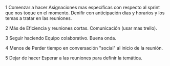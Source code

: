 1 Comenzar a hacer
Asignaciones mas específicas con respecto al sprint que nos toque en el momento.
Denifir con anticipación dias y horarios y los temas a tratar en las reuniones.

2 Más de 
Eficiencia y reuniones cortas. Comunicación (usar mas trello).

3 Seguir haciendo
Equipo colaborativo. Buena onda.

4 Menos de
Perder tiempo en conversación "social" al inicio de la reunión.

5 Dejar de hacer
Esperar a las reuniones para definir la temática.  